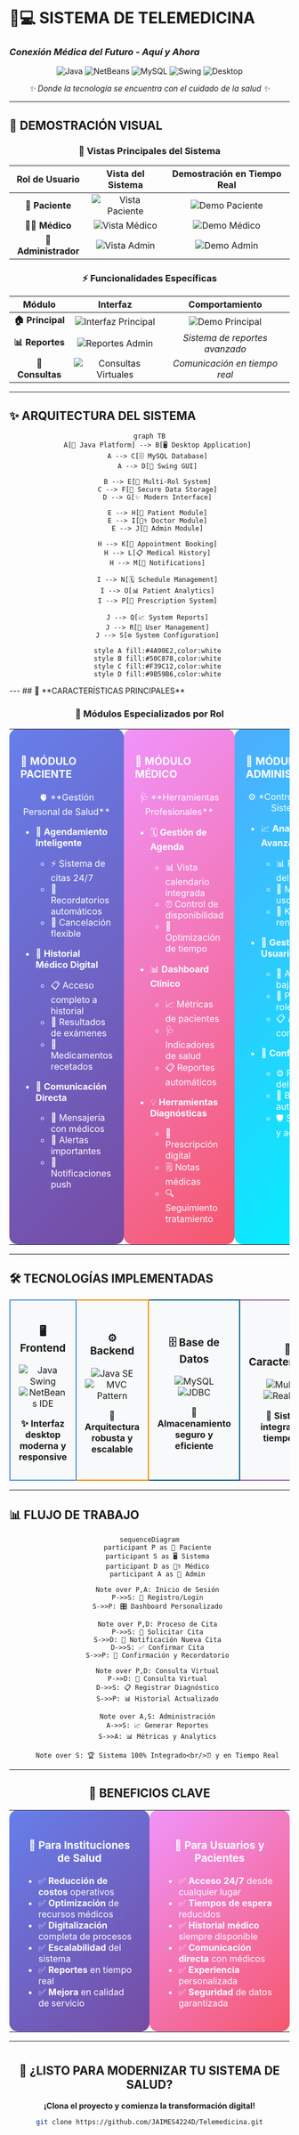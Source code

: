# 🏥💻 SISTEMA DE TELEMEDICINA 
### *Conexión Médica del Futuro - Aquí y Ahora*

<div align="center">

![Java](https://img.shields.io/badge/Java-ED8B00?style=for-the-badge&logo=java&logoColor=white)
![NetBeans](https://img.shields.io/badge/NetBeans-1B6AC6?style=for-the-badge&logo=apache-netbeans-ide&logoColor=white)
![MySQL](https://img.shields.io/badge/MySQL-005C84?style=for-the-badge&logo=mysql&logoColor=white)
![Swing](https://img.shields.io/badge/Java_Swing-4A90E2?style=for-the-badge&logo=java&logoColor=white)
![Desktop](https://img.shields.io/badge/Desktop_App-00D4AA?style=for-the-badge&logo=desktop&logoColor=white)

*✨ Donde la tecnología se encuentra con el cuidado de la salud ✨*

</div>

---

## 🎨 **DEMOSTRACIÓN VISUAL**

<div align="center">

### **📱 Vistas Principales del Sistema**

| Rol de Usuario | Vista del Sistema | Demostración en Tiempo Real |
|:---------------:|:-----------------:|:---------------------------:|
| **👤 Paciente** | ![Vista Paciente](imagen_2025-10-18_153113123.png) | ![Demo Paciente](PACIENTE.gif) |
| **👨‍⚕️ Médico** | ![Vista Médico](imagen_2025-10-18_153025840.png) | ![Demo Médico](MEDICO.gif) |
| **👑 Administrador** | ![Vista Admin](imagen_2025-10-18_153137976.png) | ![Demo Admin](ADMIN.gif) |

</div>

<div align="center">

### **⚡ Funcionalidades Específicas**

| Módulo | Interfaz | Comportamiento |
|:------:|:--------:|:--------------:|
| **🏠 Principal** | ![Interfaz Principal](imagen_2025-10-18_153344606.png) | ![Demo Principal](WEBP.gif) |
| **📊 Reportes** | ![Reportes Admin](imagen_2025-10-18_154018272.png) | *Sistema de reportes avanzado* |
| **💬 Consultas** | ![Consultas Virtuales](imagen_2025-10-18_154235752.png) | *Comunicación en tiempo real* |

</div>

---

## ✨ **ARQUITECTURA DEL SISTEMA**

<div align="center">

```mermaid
graph TB
    A[🎯 Java Platform] --> B[🖥️ Desktop Application]
    A --> C[🗄️ MySQL Database]
    A --> D[🎨 Swing GUI]
    
    B --> E[👥 Multi-Rol System]
    C --> F[💾 Secure Data Storage]
    D --> G[✨ Modern Interface]
    
    E --> H[👤 Patient Module]
    E --> I[👨‍⚕️ Doctor Module]
    E --> J[👑 Admin Module]
    
    H --> K[📅 Appointment Booking]
    H --> L[📋 Medical History]
    H --> M[🔔 Notifications]
    
    I --> N[🗓️ Schedule Management]
    I --> O[📊 Patient Analytics]
    I --> P[💊 Prescription System]
    
    J --> Q[📈 System Reports]
    J --> R[👥 User Management]
    J --> S[⚙️ System Configuration]
    
    style A fill:#4A90E2,color:white
    style B fill:#50C878,color:white
    style C fill:#F39C12,color:white
    style D fill:#9B59B6,color:white
```

</div>
---
## 🚀 **CARACTERÍSTICAS PRINCIPALES**

<div align="center">

### **🎯 Módulos Especializados por Rol**

</div>

<div align="center">

<table>
<tr>
<td width="33%" valign="top" style="border-radius: 15px; padding: 20px; background: linear-gradient(135deg, #667eea 0%, #764ba2 100%); color: white;">

### 🌟 **MÓDULO PACIENTE**
<div align="center" style="margin-bottom: 15px;">
🫀 **Gestión Personal de Salud**
</div>

- 📅 **Agendamiento Inteligente**
  - ⚡ Sistema de citas 24/7
  - 🔔 Recordatorios automáticos
  - 🔄 Cancelación flexible

- 🏥 **Historial Médico Digital**
  - 📋 Acceso completo a historial
  - 🧪 Resultados de exámenes
  - 💊 Medicamentos recetados

- 🔔 **Comunicación Directa**
  - 💬 Mensajería con médicos
  - 🚨 Alertas importantes
  - 📱 Notificaciones push

</td>

<td width="33%" valign="top" style="border-radius: 15px; padding: 20px; background: linear-gradient(135deg, #f093fb 0%, #f5576c 100%); color: white;">

### 💼 **MÓDULO MÉDICO**
<div align="center" style="margin-bottom: 15px;">
🩺 **Herramientas Profesionales**
</div>

- 🗓️ **Gestión de Agenda**
  - 📊 Vista calendario integrada
  - ⏰ Control de disponibilidad
  - 🎯 Optimización de tiempo

- 📊 **Dashboard Clínico**
  - 📈 Métricas de pacientes
  - 🩺 Indicadores de salud
  - 📋 Reportes automáticos

- 💡 **Herramientas Diagnósticas**
  - 📝 Prescripción digital
  - 🗒️ Notas médicas
  - 🔍 Seguimiento tratamiento

</td>

<td width="33%" valign="top" style="border-radius: 15px; padding: 20px; background: linear-gradient(135deg, #4facfe 0%, #00f2fe 100%); color: white;">

### 👑 **MÓDULO ADMINISTRADOR**
<div align="center" style="margin-bottom: 15px;">
⚙️ *Control Total del Sistema*
</div>

- 📈 **Analítica Avanzada**
  - 📊 Reportes del sistema
  - 📱 Métricas de uso
  - 🎯 KPIs de rendimiento

- 👥 **Gestión de Usuarios**
  - 👤 Altas y bajas
  - 🔐 Permisos y roles
  - 📋 Auditoría completa

- 🔧 **Configuración**
  - ⚙️ Parámetros del sistema
  - 💾 Backup automático
  - 🛡️ Seguridad y acceso

</td>
</tr>
</table>

</div>

---

## 🛠 **TECNOLOGÍAS IMPLEMENTADAS**

<div align="center">

<table>
<tr>
<td align="center" width="25%" style="border-radius: 10px; padding: 15px; background: #f8f9fa; border: 2px solid #4A90E2;">

### **🖥️ Frontend**
![Java Swing](https://img.shields.io/badge/Java_Swing-4A90E2?style=for-the-badge&logo=java&logoColor=white)
![NetBeans IDE](https://img.shields.io/badge/NetBeans_8.2-1B6AC6?style=for-the-badge&logo=apache-netbeans-ide&logoColor=white)

**✨ Interfaz desktop moderna y responsive**

</td>

<td align="center" width="25%" style="border-radius: 10px; padding: 15px; background: #f8f9fa; border: 2px solid #ED8B00;">

### **⚙️ Backend**
![Java SE](https://img.shields.io/badge/Java_SE-ED8B00?style=for-the-badge&logo=java&logoColor=white)
![MVC Pattern](https://img.shields.io/badge/MVC_Architecture-0088CC?style=for-the-badge&logo=java&logoColor=white)

**🚀 Arquitectura robusta y escalable**

</td>

<td align="center" width="25%" style="border-radius: 10px; padding: 15px; background: #f8f9fa; border: 2px solid #005C84;">

### **🗄️ Base de Datos**
![MySQL](https://img.shields.io/badge/MySQL-005C84?style=for-the-badge&logo=mysql&logoColor=white)
![JDBC](https://img.shields.io/badge/JDBC_Connector-FF6B6B?style=for-the-badge&logo=java&logoColor=white)

**💾 Almacenamiento seguro y eficiente**

</td>

<td align="center" width="25%" style="border-radius: 10px; padding: 15px; background: #f8f9fa; border: 2px solid #9B59B6;">

### **🚀 Características**
![MultiRol](https://img.shields.io/badge/Multi_Rol_System-9B59B6?style=for-the-badge&logo=users&logoColor=white)
![RealTime](https://img.shields.io/badge/Real_Time_Updates-27AE60?style=for-the-badge&logo=clock&logoColor=white)

**🎯 Sistema integral y en tiempo real**

</td>
</tr>
</table>

</div>

---

## 📊 **FLUJO DE TRABAJO**

<div align="center">

```mermaid
sequenceDiagram
    participant P as 👤 Paciente
    participant S as 🖥️ Sistema
    participant D as 👨‍⚕️ Médico
    participant A as 👑 Admin

    Note over P,A: Inicio de Sesión
    P->>S: 📝 Registro/Login
    S->>P: 🎛️ Dashboard Personalizado
    
    Note over P,D: Proceso de Cita
    P->>S: 📅 Solicitar Cita
    S->>D: 🔔 Notificación Nueva Cita
    D->>S: ✅ Confirmar Cita
    S->>P: 📩 Confirmación y Recordatorio
    
    Note over P,D: Consulta Virtual
    P->>D: 💬 Consulta Virtual
    D->>S: 📋 Registrar Diagnóstico
    S->>P: 📊 Historial Actualizado
    
    Note over A,S: Administración
    A->>S: 📈 Generar Reportes
    S->>A: 📊 Métricas y Analytics
    
    Note over S: 🏆 Sistema 100% Integrado<br/>⏰ y en Tiempo Real
```
---
## 🎯 **BENEFICIOS CLAVE**

<div align="center">

<table>
<tr>
<td align="center" width="50%" style="border-radius: 15px; padding: 25px; background: linear-gradient(135deg, #667eea 0%, #764ba2 100%); color: white;">

### 🏥 Para Instituciones de Salud

<div align="left" style="color: white;">

- ✅ **Reducción de costos** operativos
- ✅ **Optimización** de recursos médicos  
- ✅ **Digitalización** completa de procesos
- ✅ **Escalabilidad** del sistema
- ✅ **Reportes** en tiempo real
- ✅ **Mejora** en calidad de servicio

</div>

</td>

<td align="center" width="50%" style="border-radius: 15px; padding: 25px; background: linear-gradient(135deg, #f093fb 0%, #f5576c 100%); color: white;">

### 👥 Para Usuarios y Pacientes

<div align="left" style="color: white;">

- ✅ **Acceso 24/7** desde cualquier lugar
- ✅ **Tiempos de espera** reducidos
- ✅ **Historial médico** siempre disponible
- ✅ **Comunicación directa** con médicos
- ✅ **Experiencia** personalizada
- ✅ **Seguridad** de datos garantizada

</div>

</td>
</tr>
</table>

</div>

---

<div align="center" style="margin-top: 40px;">

## 🌟 **¿LISTO PARA MODERNIZAR TU SISTEMA DE SALUD?**

**¡Clona el proyecto y comienza la transformación digital!**

```bash
git clone https://github.com/JAIMES4224D/Telemedicina.git
```

